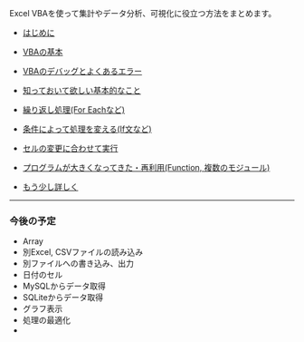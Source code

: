 Excel VBAを使って集計やデータ分析、可視化に役立つ方法をまとめます。

* [はじめに](intro)
* [VBAの基本](basic)
* [VBAのデバッグとよくあるエラー](debug)
* [知っておいて欲しい基本的なこと](other)

* [繰り返し処理(For Eachなど)](loop)
* [条件によって処理を変える(If文など)](condition)
* [セルの変更に合わせて実行](sheet_change)
* [プログラムが大きくなってきた・再利用(Function, 複数のモジュール)](function)
* [もう少し詳しく](advanced)


----------------------------
### 今後の予定
* Array
* 別Excel, CSVファイルの読み込み
* 別ファイルへの書き込み、出力
* 日付のセル
* MySQLからデータ取得
* SQLiteからデータ取得
* グラフ表示
* 処理の最適化
* 